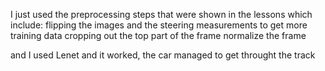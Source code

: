 I just used the preprocessing steps that were shown in the lessons which include:
    flipping the images and the steering measurements to get more training data
    cropping out the top part of the frame
    normalize the frame

and I used Lenet and it worked, the car managed to get throught the track